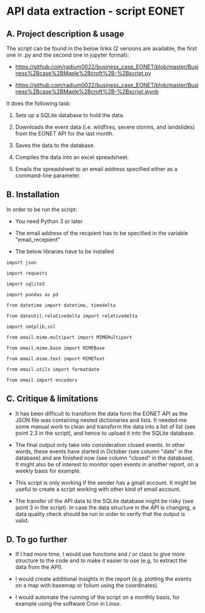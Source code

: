 # API data extraction - script EONET

## A. Project description & usage

The script can be found in the below links (2 versions are available, the first one in .py and the second one in jupyter format): 

* https://github.com/radium0022/business_case_EONET/blob/master/Business%2Bcase%2BMaple%2Bcroft%2B-%2Bscript.py 

* https://github.com/radium0022/business_case_EONET/blob/master/Business%2Bcase%2BMaple%2Bcroft%2B-%2Bscript.ipynb

It does the following task:

1. Sets up a SQLite database to hold the data.

2. Downloads the event data (i.e. wildfires, severe storms, and landslides) from the EONET API for the last month. 

3. Saves the data to the database.

4. Compiles the data into an excel spreadsheet.

5. Emails the spreadsheet to an email address specified either as a command-line parameter.

## B. Installation

In order to be run the script:

* You need Python 3 or later

* The email address of the recipient has to be specified in the variable "email_recepient"

* The below libraries have to be installed

```
import json

import requests

import sqlite3

import pandas as pd

from datetime import datetime, timedelta

from dateutil.relativedelta import relativedelta

import smtplib,ssl

from email.mime.multipart import MIMEMultipart

from email.mime.base import MIMEBase

from email.mime.text import MIMEText

from email.utils import formatdate

from email import encoders
```

## C. Critique & limitations

* It has been difficult to transform the data form the EONET API as the JSON file was containing nested dictionaries and lists. It needed me some manual work to clean and transform the data into a list of list (see point 2.3 in the script), and hence to upload it into the SQLite database.

* The final output only take into consideration closed events. In other words, these events have started in October (see column "date" in the database) and are finished now (see column "closed" in the database). It might also be of interest to  monitor open events in another report, on a weekly basis for example.

* This script is only working if the sender has a gmail account. It might be useful to create a script working with other kind of email account. 

* The transfer of the API data to the SQLite database might be risky (see point 3 in the script). In case the data structure in the API is changing, a data quality check should be run in order to verify that the output is valid. 

## D. To go further

* If I had more time, I would use functions and / or class to give more structure to the code and to make it easier to use (e.g. to extract the data from the API). 

* I would create additional insights in the report (e.g. plotting the events on a map with basemap or folium using the coordinates).

* I would automate the running of the script on a monthly basis, for example using the software Cron in Linux.
